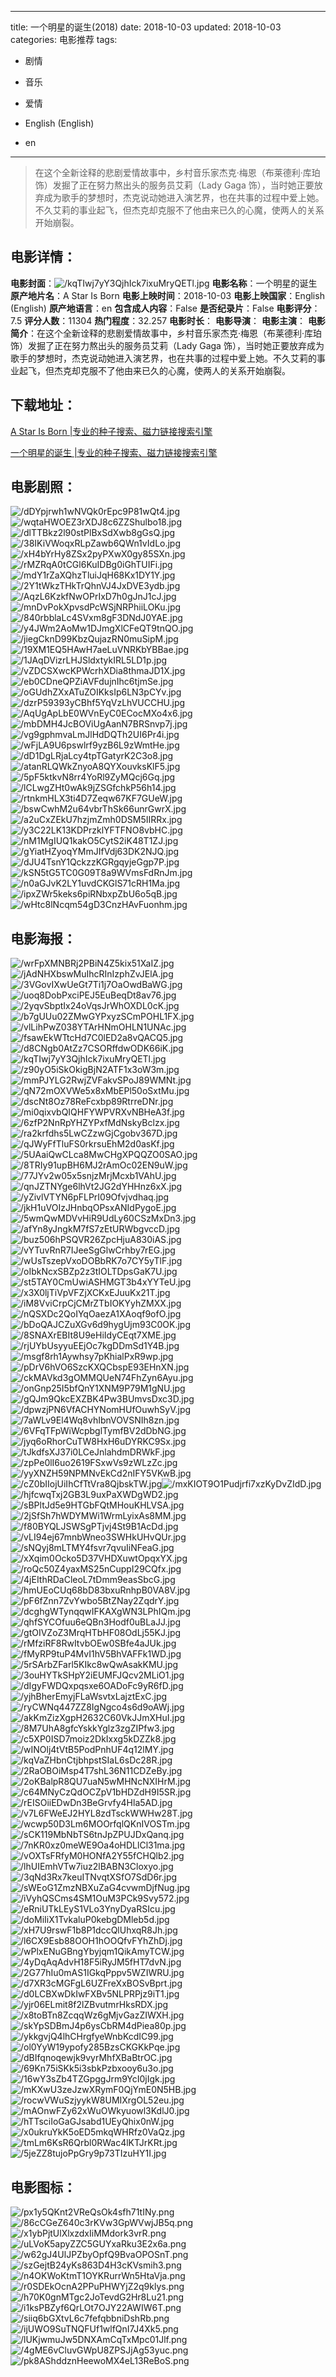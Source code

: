 
---
title: 一个明星的诞生(2018)
date: 2018-10-03
updated: 2018-10-03
categories: 电影推荐
tags:
- 剧情
- 音乐
- 爱情

- English (English)
- en
---


> 在这个全新诠释的悲剧爱情故事中，乡村音乐家杰克·梅恩（布莱德利·库珀 饰）发掘了正在努力熬出头的服务员艾莉（Lady Gaga 饰），当时她正要放弃成为歌手的梦想时，杰克说动她进入演艺界，也在共事的过程中爱上她。不久艾莉的事业起飞，但杰克却克服不了他由来已久的心魔，使两人的关系开始崩裂。

## **电影详情**：

**电影封面**：<img src="https://image.tmdb.org/t/p/w200/kqTIwj7yY3QjhIck7ixuMryQETl.jpg" alt="/kqTIwj7yY3QjhIck7ixuMryQETl.jpg" title="/kqTIwj7yY3QjhIck7ixuMryQETl.jpg">
**电影名称**：一个明星的诞生
**原产地片名**：A Star Is Born
**电影上映时间**：2018-10-03
**电影上映国家**：English (English)
**原产地语言**：en
**包含成人内容**：False
**是否纪录片**：False
**电影评分**：7.5
**评分人数**：11304
**热门程度**：32.257
**电影时长**：
**电影导演**：
**电影主演**：
**电影简介**：在这个全新诠释的悲剧爱情故事中，乡村音乐家杰克·梅恩（布莱德利·库珀 饰）发掘了正在努力熬出头的服务员艾莉（Lady Gaga 饰），当时她正要放弃成为歌手的梦想时，杰克说动她进入演艺界，也在共事的过程中爱上她。不久艾莉的事业起飞，但杰克却克服不了他由来已久的心魔，使两人的关系开始崩裂。

## **下载地址**：
[A Star Is Born |专业的种子搜索、磁力链接搜索引擎](https://movie.amd794.com:2083/?search=A%20Star%20Is%20Born&ordering=&mode=match_phrase&page_size=10&page=1)

[一个明星的诞生 |专业的种子搜索、磁力链接搜索引擎](https://movie.amd794.com:2083/?search=%E4%B8%80%E4%B8%AA%E6%98%8E%E6%98%9F%E7%9A%84%E8%AF%9E%E7%94%9F&ordering=&mode=match_phrase&page_size=10&page=1)
 

## **电影剧照**：
<img src="https://image.tmdb.org/t/p/original/dDYpjrwh1wNVQk0rEpc9P81wQt4.jpg" alt="/dDYpjrwh1wNVQk0rEpc9P81wQt4.jpg" title="/dDYpjrwh1wNVQk0rEpc9P81wQt4.jpg"><img src="https://image.tmdb.org/t/p/original/wqtaHWOEZ3rXDJ8c6ZZShulbo18.jpg" alt="/wqtaHWOEZ3rXDJ8c6ZZShulbo18.jpg" title="/wqtaHWOEZ3rXDJ8c6ZZShulbo18.jpg"><img src="https://image.tmdb.org/t/p/original/dlTTBkz2l90stPlBxSdXwb8gGsQ.jpg" alt="/dlTTBkz2l90stPlBxSdXwb8gGsQ.jpg" title="/dlTTBkz2l90stPlBxSdXwb8gGsQ.jpg"><img src="https://image.tmdb.org/t/p/original/38IKiVWoqxRLpZawb6QWn1vIdLo.jpg" alt="/38IKiVWoqxRLpZawb6QWn1vIdLo.jpg" title="/38IKiVWoqxRLpZawb6QWn1vIdLo.jpg"><img src="https://image.tmdb.org/t/p/original/xH4bYrHy8ZSx2pyPXwX0gy85SXn.jpg" alt="/xH4bYrHy8ZSx2pyPXwX0gy85SXn.jpg" title="/xH4bYrHy8ZSx2pyPXwX0gy85SXn.jpg"><img src="https://image.tmdb.org/t/p/original/rMZRqA0tCGl6KuIDBg0iGhTUIFi.jpg" alt="/rMZRqA0tCGl6KuIDBg0iGhTUIFi.jpg" title="/rMZRqA0tCGl6KuIDBg0iGhTUIFi.jpg"><img src="https://image.tmdb.org/t/p/original/mdY1rZaXQhzTluiJqH68Kx1DY1Y.jpg" alt="/mdY1rZaXQhzTluiJqH68Kx1DY1Y.jpg" title="/mdY1rZaXQhzTluiJqH68Kx1DY1Y.jpg"><img src="https://image.tmdb.org/t/p/original/2Y1tWkzTHkTrQhnVJ4JxDVE3ydb.jpg" alt="/2Y1tWkzTHkTrQhnVJ4JxDVE3ydb.jpg" title="/2Y1tWkzTHkTrQhnVJ4JxDVE3ydb.jpg"><img src="https://image.tmdb.org/t/p/original/AqzL6KzkfNwOPrIxD7h0gJnJ1cJ.jpg" alt="/AqzL6KzkfNwOPrIxD7h0gJnJ1cJ.jpg" title="/AqzL6KzkfNwOPrIxD7h0gJnJ1cJ.jpg"><img src="https://image.tmdb.org/t/p/original/mnDvPokXpvsdPcWSjNRPhiiLOKu.jpg" alt="/mnDvPokXpvsdPcWSjNRPhiiLOKu.jpg" title="/mnDvPokXpvsdPcWSjNRPhiiLOKu.jpg"><img src="https://image.tmdb.org/t/p/original/840rbblaLc4SVxm8gF3DNdJ0YAE.jpg" alt="/840rbblaLc4SVxm8gF3DNdJ0YAE.jpg" title="/840rbblaLc4SVxm8gF3DNdJ0YAE.jpg"><img src="https://image.tmdb.org/t/p/original/y4JWm2AoMw1DJmgXlCFeQT9tnQO.jpg" alt="/y4JWm2AoMw1DJmgXlCFeQT9tnQO.jpg" title="/y4JWm2AoMw1DJmgXlCFeQT9tnQO.jpg"><img src="https://image.tmdb.org/t/p/original/jiegCknD99KbzQujazRN0muSipM.jpg" alt="/jiegCknD99KbzQujazRN0muSipM.jpg" title="/jiegCknD99KbzQujazRN0muSipM.jpg"><img src="https://image.tmdb.org/t/p/original/19XM1EQ5HAwH7aeLuVNRKbYBBae.jpg" alt="/19XM1EQ5HAwH7aeLuVNRKbYBBae.jpg" title="/19XM1EQ5HAwH7aeLuVNRKbYBBae.jpg"><img src="https://image.tmdb.org/t/p/original/1JAqDVizrLHJSldxtykIRL5LD1p.jpg" alt="/1JAqDVizrLHJSldxtykIRL5LD1p.jpg" title="/1JAqDVizrLHJSldxtykIRL5LD1p.jpg"><img src="https://image.tmdb.org/t/p/original/vZDCSXwcKPWcrhXDia8thmaJD1X.jpg" alt="/vZDCSXwcKPWcrhXDia8thmaJD1X.jpg" title="/vZDCSXwcKPWcrhXDia8thmaJD1X.jpg"><img src="https://image.tmdb.org/t/p/original/eb0CDneQPZiAVFdujnIhc6tjmSe.jpg" alt="/eb0CDneQPZiAVFdujnIhc6tjmSe.jpg" title="/eb0CDneQPZiAVFdujnIhc6tjmSe.jpg"><img src="https://image.tmdb.org/t/p/original/oGUdhZXxATuZOIKksIp6LN3pCYv.jpg" alt="/oGUdhZXxATuZOIKksIp6LN3pCYv.jpg" title="/oGUdhZXxATuZOIKksIp6LN3pCYv.jpg"><img src="https://image.tmdb.org/t/p/original/dzrP59393yCBhf5YqVzLhVUCCHU.jpg" alt="/dzrP59393yCBhf5YqVzLhVUCCHU.jpg" title="/dzrP59393yCBhf5YqVzLhVUCCHU.jpg"><img src="https://image.tmdb.org/t/p/original/AqUgApLbE0WVnEyC0ECocMXo4x6.jpg" alt="/AqUgApLbE0WVnEyC0ECocMXo4x6.jpg" title="/AqUgApLbE0WVnEyC0ECocMXo4x6.jpg"><img src="https://image.tmdb.org/t/p/original/mbDMH4JcBOViUgAanN7BRSnvp7j.jpg" alt="/mbDMH4JcBOViUgAanN7BRSnvp7j.jpg" title="/mbDMH4JcBOViUgAanN7BRSnvp7j.jpg"><img src="https://image.tmdb.org/t/p/original/vg9gphmvaLmJlHdDQTh2UI6Pr4i.jpg" alt="/vg9gphmvaLmJlHdDQTh2UI6Pr4i.jpg" title="/vg9gphmvaLmJlHdDQTh2UI6Pr4i.jpg"><img src="https://image.tmdb.org/t/p/original/wFjLA9U6pswlrf9yzB6L9zWmtHe.jpg" alt="/wFjLA9U6pswlrf9yzB6L9zWmtHe.jpg" title="/wFjLA9U6pswlrf9yzB6L9zWmtHe.jpg"><img src="https://image.tmdb.org/t/p/original/dD1DgLRjaLcy4tpTGatyrK2C3o8.jpg" alt="/dD1DgLRjaLcy4tpTGatyrK2C3o8.jpg" title="/dD1DgLRjaLcy4tpTGatyrK2C3o8.jpg"><img src="https://image.tmdb.org/t/p/original/atanRLQWkZnyoA8QYXouvksKlF5.jpg" alt="/atanRLQWkZnyoA8QYXouvksKlF5.jpg" title="/atanRLQWkZnyoA8QYXouvksKlF5.jpg"><img src="https://image.tmdb.org/t/p/original/5pF5ktkvN8rr4YoRl9ZyMQcj6Gq.jpg" alt="/5pF5ktkvN8rr4YoRl9ZyMQcj6Gq.jpg" title="/5pF5ktkvN8rr4YoRl9ZyMQcj6Gq.jpg"><img src="https://image.tmdb.org/t/p/original/lCLwgZHt0wAk9jZSGfchkP56h14.jpg" alt="/lCLwgZHt0wAk9jZSGfchkP56h14.jpg" title="/lCLwgZHt0wAk9jZSGfchkP56h14.jpg"><img src="https://image.tmdb.org/t/p/original/rtnkmHLX3ti4D7Zeqw67KF7GUeW.jpg" alt="/rtnkmHLX3ti4D7Zeqw67KF7GUeW.jpg" title="/rtnkmHLX3ti4D7Zeqw67KF7GUeW.jpg"><img src="https://image.tmdb.org/t/p/original/bswCwhM2u64vbrThSk66unrGwrX.jpg" alt="/bswCwhM2u64vbrThSk66unrGwrX.jpg" title="/bswCwhM2u64vbrThSk66unrGwrX.jpg"><img src="https://image.tmdb.org/t/p/original/a2uCxZEkU7hzjmZmh0DSM5IIRRx.jpg" alt="/a2uCxZEkU7hzjmZmh0DSM5IIRRx.jpg" title="/a2uCxZEkU7hzjmZmh0DSM5IIRRx.jpg"><img src="https://image.tmdb.org/t/p/original/y3C22LK13KDPrzklYFTFNO8vbHC.jpg" alt="/y3C22LK13KDPrzklYFTFNO8vbHC.jpg" title="/y3C22LK13KDPrzklYFTFNO8vbHC.jpg"><img src="https://image.tmdb.org/t/p/original/nM1MgIUQ1kakO5CytS2iK48T1ZJ.jpg" alt="/nM1MgIUQ1kakO5CytS2iK48T1ZJ.jpg" title="/nM1MgIUQ1kakO5CytS2iK48T1ZJ.jpg"><img src="https://image.tmdb.org/t/p/original/gYiatHZyoqYMmJIfVdj63DK2NJQ.jpg" alt="/gYiatHZyoqYMmJIfVdj63DK2NJQ.jpg" title="/gYiatHZyoqYMmJIfVdj63DK2NJQ.jpg"><img src="https://image.tmdb.org/t/p/original/dJU4TsnY1QckzzKGRgqyjeGgp7P.jpg" alt="/dJU4TsnY1QckzzKGRgqyjeGgp7P.jpg" title="/dJU4TsnY1QckzzKGRgqyjeGgp7P.jpg"><img src="https://image.tmdb.org/t/p/original/kSN5tG5TC0G09T8a9WVmsFdRnJm.jpg" alt="/kSN5tG5TC0G09T8a9WVmsFdRnJm.jpg" title="/kSN5tG5TC0G09T8a9WVmsFdRnJm.jpg"><img src="https://image.tmdb.org/t/p/original/n0aGJvK2LY1uvdCKGlS71cRH1Ma.jpg" alt="/n0aGJvK2LY1uvdCKGlS71cRH1Ma.jpg" title="/n0aGJvK2LY1uvdCKGlS71cRH1Ma.jpg"><img src="https://image.tmdb.org/t/p/original/ipxZWr5keks6piRNbxpZbU6o5qB.jpg" alt="/ipxZWr5keks6piRNbxpZbU6o5qB.jpg" title="/ipxZWr5keks6piRNbxpZbU6o5qB.jpg"><img src="https://image.tmdb.org/t/p/original/wHtc8lNcqm54gD3CnzHAvFuonhm.jpg" alt="/wHtc8lNcqm54gD3CnzHAvFuonhm.jpg" title="/wHtc8lNcqm54gD3CnzHAvFuonhm.jpg">

## **电影海报**：
<img src="https://image.tmdb.org/t/p/original/wrFpXMNBRj2PBiN4Z5kix51XaIZ.jpg" alt="/wrFpXMNBRj2PBiN4Z5kix51XaIZ.jpg" title="/wrFpXMNBRj2PBiN4Z5kix51XaIZ.jpg"><img src="https://image.tmdb.org/t/p/original/jAdNHXbswMuIhcRInIzphZvJElA.jpg" alt="/jAdNHXbswMuIhcRInIzphZvJElA.jpg" title="/jAdNHXbswMuIhcRInIzphZvJElA.jpg"><img src="https://image.tmdb.org/t/p/original/3VGovIXwUeGt7Ti1j7OaOwdBaWG.jpg" alt="/3VGovIXwUeGt7Ti1j7OaOwdBaWG.jpg" title="/3VGovIXwUeGt7Ti1j7OaOwdBaWG.jpg"><img src="https://image.tmdb.org/t/p/original/uoq8DobPxciPEJ5EuBeqDt8av76.jpg" alt="/uoq8DobPxciPEJ5EuBeqDt8av76.jpg" title="/uoq8DobPxciPEJ5EuBeqDt8av76.jpg"><img src="https://image.tmdb.org/t/p/original/2yqvSbptIx24oVqsJrWhOXDL0cK.jpg" alt="/2yqvSbptIx24oVqsJrWhOXDL0cK.jpg" title="/2yqvSbptIx24oVqsJrWhOXDL0cK.jpg"><img src="https://image.tmdb.org/t/p/original/b7gUUu02ZMwGYPxyzSCmPOHL1FX.jpg" alt="/b7gUUu02ZMwGYPxyzSCmPOHL1FX.jpg" title="/b7gUUu02ZMwGYPxyzSCmPOHL1FX.jpg"><img src="https://image.tmdb.org/t/p/original/vlLihPwZ038YTArHNmOHLN1UNAc.jpg" alt="/vlLihPwZ038YTArHNmOHLN1UNAc.jpg" title="/vlLihPwZ038YTArHNmOHLN1UNAc.jpg"><img src="https://image.tmdb.org/t/p/original/fsawEkWTtcHd7C0lED2a8vQACQ5.jpg" alt="/fsawEkWTtcHd7C0lED2a8vQACQ5.jpg" title="/fsawEkWTtcHd7C0lED2a8vQACQ5.jpg"><img src="https://image.tmdb.org/t/p/original/d8CNgb0AtZz7CSORffdwODK66iK.jpg" alt="/d8CNgb0AtZz7CSORffdwODK66iK.jpg" title="/d8CNgb0AtZz7CSORffdwODK66iK.jpg"><img src="https://image.tmdb.org/t/p/original/kqTIwj7yY3QjhIck7ixuMryQETl.jpg" alt="/kqTIwj7yY3QjhIck7ixuMryQETl.jpg" title="/kqTIwj7yY3QjhIck7ixuMryQETl.jpg"><img src="https://image.tmdb.org/t/p/original/z90yO5iSkOkigBjN2ATF1x3oW3m.jpg" alt="/z90yO5iSkOkigBjN2ATF1x3oW3m.jpg" title="/z90yO5iSkOkigBjN2ATF1x3oW3m.jpg"><img src="https://image.tmdb.org/t/p/original/mmPJYLG2RwjZVFakvSPoJ89WMNt.jpg" alt="/mmPJYLG2RwjZVFakvSPoJ89WMNt.jpg" title="/mmPJYLG2RwjZVFakvSPoJ89WMNt.jpg"><img src="https://image.tmdb.org/t/p/original/qN72mOXVWe5x8xMbEPl50oSxtMu.jpg" alt="/qN72mOXVWe5x8xMbEPl50oSxtMu.jpg" title="/qN72mOXVWe5x8xMbEPl50oSxtMu.jpg"><img src="https://image.tmdb.org/t/p/original/dscNt8Oz78ReFcxbp89RtrreDNr.jpg" alt="/dscNt8Oz78ReFcxbp89RtrreDNr.jpg" title="/dscNt8Oz78ReFcxbp89RtrreDNr.jpg"><img src="https://image.tmdb.org/t/p/original/mi0qixvbQIQHFYWPVRXvNBHeA3f.jpg" alt="/mi0qixvbQIQHFYWPVRXvNBHeA3f.jpg" title="/mi0qixvbQIQHFYWPVRXvNBHeA3f.jpg"><img src="https://image.tmdb.org/t/p/original/6zfP2NnRpYHZYPxfMdNskyBclzx.jpg" alt="/6zfP2NnRpYHZYPxfMdNskyBclzx.jpg" title="/6zfP2NnRpYHZYPxfMdNskyBclzx.jpg"><img src="https://image.tmdb.org/t/p/original/ra2krfdhs5LwCZzwGjCgobv367D.jpg" alt="/ra2krfdhs5LwCZzwGjCgobv367D.jpg" title="/ra2krfdhs5LwCZzwGjCgobv367D.jpg"><img src="https://image.tmdb.org/t/p/original/qJWyFfTluFS0rkrsuEhM2d0asKf.jpg" alt="/qJWyFfTluFS0rkrsuEhM2d0asKf.jpg" title="/qJWyFfTluFS0rkrsuEhM2d0asKf.jpg"><img src="https://image.tmdb.org/t/p/original/5UAaiQwCLca8MwCHgXPQQZO0SAO.jpg" alt="/5UAaiQwCLca8MwCHgXPQQZO0SAO.jpg" title="/5UAaiQwCLca8MwCHgXPQQZO0SAO.jpg"><img src="https://image.tmdb.org/t/p/original/8TRIy91upBH6MJ2rAmOc02EN9uW.jpg" alt="/8TRIy91upBH6MJ2rAmOc02EN9uW.jpg" title="/8TRIy91upBH6MJ2rAmOc02EN9uW.jpg"><img src="https://image.tmdb.org/t/p/original/77JYv2w05x5snjzMrjMcxb1VAhU.jpg" alt="/77JYv2w05x5snjzMrjMcxb1VAhU.jpg" title="/77JYv2w05x5snjzMrjMcxb1VAhU.jpg"><img src="https://image.tmdb.org/t/p/original/qnJZTNYge6lhVt2JG2dYHHnz6xX.jpg" alt="/qnJZTNYge6lhVt2JG2dYHHnz6xX.jpg" title="/qnJZTNYge6lhVt2JG2dYHHnz6xX.jpg"><img src="https://image.tmdb.org/t/p/original/yZivlVTYN6pFLPrI09Ofvjvdhaq.jpg" alt="/yZivlVTYN6pFLPrI09Ofvjvdhaq.jpg" title="/yZivlVTYN6pFLPrI09Ofvjvdhaq.jpg"><img src="https://image.tmdb.org/t/p/original/jkH1uVOIzJHnbqOPsxANIdPygoE.jpg" alt="/jkH1uVOIzJHnbqOPsxANIdPygoE.jpg" title="/jkH1uVOIzJHnbqOPsxANIdPygoE.jpg"><img src="https://image.tmdb.org/t/p/original/5wmQwMDVvHiR9UdLy60CSzMxDn3.jpg" alt="/5wmQwMDVvHiR9UdLy60CSzMxDn3.jpg" title="/5wmQwMDVvHiR9UdLy60CSzMxDn3.jpg"><img src="https://image.tmdb.org/t/p/original/afYn8yJngkM7fS7zEtURWbgvccD.jpg" alt="/afYn8yJngkM7fS7zEtURWbgvccD.jpg" title="/afYn8yJngkM7fS7zEtURWbgvccD.jpg"><img src="https://image.tmdb.org/t/p/original/buz506hPSQVR26ZpcHjuA830iAS.jpg" alt="/buz506hPSQVR26ZpcHjuA830iAS.jpg" title="/buz506hPSQVR26ZpcHjuA830iAS.jpg"><img src="https://image.tmdb.org/t/p/original/vYTuvRnR7IJeeSgGlwCrhby7rEG.jpg" alt="/vYTuvRnR7IJeeSgGlwCrhby7rEG.jpg" title="/vYTuvRnR7IJeeSgGlwCrhby7rEG.jpg"><img src="https://image.tmdb.org/t/p/original/wUsTszepVxoDOBbRK7o7CY5yTlF.jpg" alt="/wUsTszepVxoDOBbRK7o7CY5yTlF.jpg" title="/wUsTszepVxoDOBbRK7o7CY5yTlF.jpg"><img src="https://image.tmdb.org/t/p/original/oIbkNcxSBZp2z3tIOLTDpsGaK7U.jpg" alt="/oIbkNcxSBZp2z3tIOLTDpsGaK7U.jpg" title="/oIbkNcxSBZp2z3tIOLTDpsGaK7U.jpg"><img src="https://image.tmdb.org/t/p/original/st5TAY0CmUwiASHMGT3b4xYYTeU.jpg" alt="/st5TAY0CmUwiASHMGT3b4xYYTeU.jpg" title="/st5TAY0CmUwiASHMGT3b4xYYTeU.jpg"><img src="https://image.tmdb.org/t/p/original/x3X0ljTiVpVFZjXCKxEJuuKx21T.jpg" alt="/x3X0ljTiVpVFZjXCKxEJuuKx21T.jpg" title="/x3X0ljTiVpVFZjXCKxEJuuKx21T.jpg"><img src="https://image.tmdb.org/t/p/original/iM8VviCrpCjCMrZTbIOKYyhZMXX.jpg" alt="/iM8VviCrpCjCMrZTbIOKYyhZMXX.jpg" title="/iM8VviCrpCjCMrZTbIOKYyhZMXX.jpg"><img src="https://image.tmdb.org/t/p/original/nQSXDc2QoIYqOaezA1XAoqf9ofO.jpg" alt="/nQSXDc2QoIYqOaezA1XAoqf9ofO.jpg" title="/nQSXDc2QoIYqOaezA1XAoqf9ofO.jpg"><img src="https://image.tmdb.org/t/p/original/bDoQAJCZuXGv6d9hygUjm93C0OK.jpg" alt="/bDoQAJCZuXGv6d9hygUjm93C0OK.jpg" title="/bDoQAJCZuXGv6d9hygUjm93C0OK.jpg"><img src="https://image.tmdb.org/t/p/original/8SNAXrEBIt8U9eHiIdyCEqt7XME.jpg" alt="/8SNAXrEBIt8U9eHiIdyCEqt7XME.jpg" title="/8SNAXrEBIt8U9eHiIdyCEqt7XME.jpg"><img src="https://image.tmdb.org/t/p/original/rjUYbUsyyuEEjOc7kgDDmSd1Y4B.jpg" alt="/rjUYbUsyyuEEjOc7kgDDmSd1Y4B.jpg" title="/rjUYbUsyyuEEjOc7kgDDmSd1Y4B.jpg"><img src="https://image.tmdb.org/t/p/original/msgf8rh1Aywhsy7pKhialPxR9wp.jpg" alt="/msgf8rh1Aywhsy7pKhialPxR9wp.jpg" title="/msgf8rh1Aywhsy7pKhialPxR9wp.jpg"><img src="https://image.tmdb.org/t/p/original/pDrV6hVO6SzcKXQCbspE93EHnXN.jpg" alt="/pDrV6hVO6SzcKXQCbspE93EHnXN.jpg" title="/pDrV6hVO6SzcKXQCbspE93EHnXN.jpg"><img src="https://image.tmdb.org/t/p/original/ckMAVkd3gOMMQUeN74FhZyn6Ayu.jpg" alt="/ckMAVkd3gOMMQUeN74FhZyn6Ayu.jpg" title="/ckMAVkd3gOMMQUeN74FhZyn6Ayu.jpg"><img src="https://image.tmdb.org/t/p/original/onGnp25I5bfQnY1XNM9P79M1gNU.jpg" alt="/onGnp25I5bfQnY1XNM9P79M1gNU.jpg" title="/onGnp25I5bfQnY1XNM9P79M1gNU.jpg"><img src="https://image.tmdb.org/t/p/original/gQJm9QkcEXZBK4Pw3BUmvsDxc3D.jpg" alt="/gQJm9QkcEXZBK4Pw3BUmvsDxc3D.jpg" title="/gQJm9QkcEXZBK4Pw3BUmvsDxc3D.jpg"><img src="https://image.tmdb.org/t/p/original/dpwzjPN6VfACHYNomHUfOuwhSyV.jpg" alt="/dpwzjPN6VfACHYNomHUfOuwhSyV.jpg" title="/dpwzjPN6VfACHYNomHUfOuwhSyV.jpg"><img src="https://image.tmdb.org/t/p/original/7aWLv9El4Wq8vhIbnVOVSNIh8zn.jpg" alt="/7aWLv9El4Wq8vhIbnVOVSNIh8zn.jpg" title="/7aWLv9El4Wq8vhIbnVOVSNIh8zn.jpg"><img src="https://image.tmdb.org/t/p/original/6VFqTFpWiWcpbglTymfBV2dDbNG.jpg" alt="/6VFqTFpWiWcpbglTymfBV2dDbNG.jpg" title="/6VFqTFpWiWcpbglTymfBV2dDbNG.jpg"><img src="https://image.tmdb.org/t/p/original/jyq6oRhorCuTW8HxH6uDYRKC9Sx.jpg" alt="/jyq6oRhorCuTW8HxH6uDYRKC9Sx.jpg" title="/jyq6oRhorCuTW8HxH6uDYRKC9Sx.jpg"><img src="https://image.tmdb.org/t/p/original/tJkdfsXJ37i0LCeJnlahdmDRWkF.jpg" alt="/tJkdfsXJ37i0LCeJnlahdmDRWkF.jpg" title="/tJkdfsXJ37i0LCeJnlahdmDRWkF.jpg"><img src="https://image.tmdb.org/t/p/original/zpPe0lI6uo2619FSxwVs9zWLzZc.jpg" alt="/zpPe0lI6uo2619FSxwVs9zWLzZc.jpg" title="/zpPe0lI6uo2619FSxwVs9zWLzZc.jpg"><img src="https://image.tmdb.org/t/p/original/yyXNZH59NPMNvEkCd2nIFY5VKwB.jpg" alt="/yyXNZH59NPMNvEkCd2nIFY5VKwB.jpg" title="/yyXNZH59NPMNvEkCd2nIFY5VKwB.jpg"><img src="https://image.tmdb.org/t/p/original/cZ0bIIojUiIhCfTtVra8QjbskTW.jpg" alt="/cZ0bIIojUiIhCfTtVra8QjbskTW.jpg" title="/cZ0bIIojUiIhCfTtVra8QjbskTW.jpg"><img src="https://image.tmdb.org/t/p/original/mxKIOT9O1Pudjrfi7xzKyDvZIdD.jpg" alt="/mxKIOT9O1Pudjrfi7xzKyDvZIdD.jpg" title="/mxKIOT9O1Pudjrfi7xzKyDvZIdD.jpg"><img src="https://image.tmdb.org/t/p/original/hjfcwqTxj2GB3L9uxPaXWDgWD2.jpg" alt="/hjfcwqTxj2GB3L9uxPaXWDgWD2.jpg" title="/hjfcwqTxj2GB3L9uxPaXWDgWD2.jpg"><img src="https://image.tmdb.org/t/p/original/sBPltJd5e9HTGbFQtMHouKHLVSA.jpg" alt="/sBPltJd5e9HTGbFQtMHouKHLVSA.jpg" title="/sBPltJd5e9HTGbFQtMHouKHLVSA.jpg"><img src="https://image.tmdb.org/t/p/original/2jSfSh7hWDYMWi1WrmLyixAs8MM.jpg" alt="/2jSfSh7hWDYMWi1WrmLyixAs8MM.jpg" title="/2jSfSh7hWDYMWi1WrmLyixAs8MM.jpg"><img src="https://image.tmdb.org/t/p/original/f80BYQLJSWSgPTjvj4St9B1AcDd.jpg" alt="/f80BYQLJSWSgPTjvj4St9B1AcDd.jpg" title="/f80BYQLJSWSgPTjvj4St9B1AcDd.jpg"><img src="https://image.tmdb.org/t/p/original/vLI94ej67mnbWneo3SWHkUHvQUr.jpg" alt="/vLI94ej67mnbWneo3SWHkUHvQUr.jpg" title="/vLI94ej67mnbWneo3SWHkUHvQUr.jpg"><img src="https://image.tmdb.org/t/p/original/sNQyj8mLTMY4fsvr7qvuIiNFeaG.jpg" alt="/sNQyj8mLTMY4fsvr7qvuIiNFeaG.jpg" title="/sNQyj8mLTMY4fsvr7qvuIiNFeaG.jpg"><img src="https://image.tmdb.org/t/p/original/xXqim0Ocko5D37VHDXuwtOpqxYX.jpg" alt="/xXqim0Ocko5D37VHDXuwtOpqxYX.jpg" title="/xXqim0Ocko5D37VHDXuwtOpqxYX.jpg"><img src="https://image.tmdb.org/t/p/original/roQc50Z4yaxMS25nCuppI29CQfx.jpg" alt="/roQc50Z4yaxMS25nCuppI29CQfx.jpg" title="/roQc50Z4yaxMS25nCuppI29CQfx.jpg"><img src="https://image.tmdb.org/t/p/original/4jEIthRDaCleoL7tDmm9easSbcG.jpg" alt="/4jEIthRDaCleoL7tDmm9easSbcG.jpg" title="/4jEIthRDaCleoL7tDmm9easSbcG.jpg"><img src="https://image.tmdb.org/t/p/original/hmUEoCUq68bD83bxuRnhpB0VA8V.jpg" alt="/hmUEoCUq68bD83bxuRnhpB0VA8V.jpg" title="/hmUEoCUq68bD83bxuRnhpB0VA8V.jpg"><img src="https://image.tmdb.org/t/p/original/pF6fZnn7ZvYwbo5BtZNay2ZqdrY.jpg" alt="/pF6fZnn7ZvYwbo5BtZNay2ZqdrY.jpg" title="/pF6fZnn7ZvYwbo5BtZNay2ZqdrY.jpg"><img src="https://image.tmdb.org/t/p/original/dcghgWTynqqwIFKAXgWN3LPhIQm.jpg" alt="/dcghgWTynqqwIFKAXgWN3LPhIQm.jpg" title="/dcghgWTynqqwIFKAXgWN3LPhIQm.jpg"><img src="https://image.tmdb.org/t/p/original/qhfSYCOfuu6eQBn3Hodf0uBLaJJ.jpg" alt="/qhfSYCOfuu6eQBn3Hodf0uBLaJJ.jpg" title="/qhfSYCOfuu6eQBn3Hodf0uBLaJJ.jpg"><img src="https://image.tmdb.org/t/p/original/gtOIVZoZ3MrqHTbHF08OdLj55KJ.jpg" alt="/gtOIVZoZ3MrqHTbHF08OdLj55KJ.jpg" title="/gtOIVZoZ3MrqHTbHF08OdLj55KJ.jpg"><img src="https://image.tmdb.org/t/p/original/rMfziRF8RwItvbOEw0SBfe4aJUk.jpg" alt="/rMfziRF8RwItvbOEw0SBfe4aJUk.jpg" title="/rMfziRF8RwItvbOEw0SBfe4aJUk.jpg"><img src="https://image.tmdb.org/t/p/original/fMyRP9tuP4MvI1hV5BhVAFFk1WD.jpg" alt="/fMyRP9tuP4MvI1hV5BhVAFFk1WD.jpg" title="/fMyRP9tuP4MvI1hV5BhVAFFk1WD.jpg"><img src="https://image.tmdb.org/t/p/original/5rSArbZFarl5KIkc8wQwAsakKMU.jpg" alt="/5rSArbZFarl5KIkc8wQwAsakKMU.jpg" title="/5rSArbZFarl5KIkc8wQwAsakKMU.jpg"><img src="https://image.tmdb.org/t/p/original/3ouHYTkSHpY2iEUMFJQcv2MLiO1.jpg" alt="/3ouHYTkSHpY2iEUMFJQcv2MLiO1.jpg" title="/3ouHYTkSHpY2iEUMFJQcv2MLiO1.jpg"><img src="https://image.tmdb.org/t/p/original/dIgyFWDQxpqsxe6OADoFc9yR6fD.jpg" alt="/dIgyFWDQxpqsxe6OADoFc9yR6fD.jpg" title="/dIgyFWDQxpqsxe6OADoFc9yR6fD.jpg"><img src="https://image.tmdb.org/t/p/original/yjhBherEmyjFLaWsvtxLajztExC.jpg" alt="/yjhBherEmyjFLaWsvtxLajztExC.jpg" title="/yjhBherEmyjFLaWsvtxLajztExC.jpg"><img src="https://image.tmdb.org/t/p/original/ryCWNq447ZZ8IgNgco4s6d9oAWj.jpg" alt="/ryCWNq447ZZ8IgNgco4s6d9oAWj.jpg" title="/ryCWNq447ZZ8IgNgco4s6d9oAWj.jpg"><img src="https://image.tmdb.org/t/p/original/akKmZizXgpH2632C60VkJJmXHuI.jpg" alt="/akKmZizXgpH2632C60VkJJmXHuI.jpg" title="/akKmZizXgpH2632C60VkJJmXHuI.jpg"><img src="https://image.tmdb.org/t/p/original/8M7UhA8gfcYskkYglz3zgZIPfw3.jpg" alt="/8M7UhA8gfcYskkYglz3zgZIPfw3.jpg" title="/8M7UhA8gfcYskkYglz3zgZIPfw3.jpg"><img src="https://image.tmdb.org/t/p/original/c5XP0ISD7moiz2DkIxxg5kDZZk8.jpg" alt="/c5XP0ISD7moiz2DkIxxg5kDZZk8.jpg" title="/c5XP0ISD7moiz2DkIxxg5kDZZk8.jpg"><img src="https://image.tmdb.org/t/p/original/wINOlj4tVtB5PodPnhUF4q12lMY.jpg" alt="/wINOlj4tVtB5PodPnhUF4q12lMY.jpg" title="/wINOlj4tVtB5PodPnhUF4q12lMY.jpg"><img src="https://image.tmdb.org/t/p/original/kqVaZHbnCtjbhpstSIaL6sDc28R.jpg" alt="/kqVaZHbnCtjbhpstSIaL6sDc28R.jpg" title="/kqVaZHbnCtjbhpstSIaL6sDc28R.jpg"><img src="https://image.tmdb.org/t/p/original/2RaOBOiMsp4T7shL36N11CDZeBy.jpg" alt="/2RaOBOiMsp4T7shL36N11CDZeBy.jpg" title="/2RaOBOiMsp4T7shL36N11CDZeBy.jpg"><img src="https://image.tmdb.org/t/p/original/2oKBalpR8QU7uaN5wMHNcNXIHrM.jpg" alt="/2oKBalpR8QU7uaN5wMHNcNXIHrM.jpg" title="/2oKBalpR8QU7uaN5wMHNcNXIHrM.jpg"><img src="https://image.tmdb.org/t/p/original/c64MNyCzQdOCZpV1bHDZdH9I5SR.jpg" alt="/c64MNyCzQdOCZpV1bHDZdH9I5SR.jpg" title="/c64MNyCzQdOCZpV1bHDZdH9I5SR.jpg"><img src="https://image.tmdb.org/t/p/original/rEISOiiEDwDn3BeGrvfy4Hla5AD.jpg" alt="/rEISOiiEDwDn3BeGrvfy4Hla5AD.jpg" title="/rEISOiiEDwDn3BeGrvfy4Hla5AD.jpg"><img src="https://image.tmdb.org/t/p/original/v7L6FWeEJ2HYL8zdTsckWWHw28T.jpg" alt="/v7L6FWeEJ2HYL8zdTsckWWHw28T.jpg" title="/v7L6FWeEJ2HYL8zdTsckWWHw28T.jpg"><img src="https://image.tmdb.org/t/p/original/wcwp50D3Lm6MOOrfqlQKnIVOSTm.jpg" alt="/wcwp50D3Lm6MOOrfqlQKnIVOSTm.jpg" title="/wcwp50D3Lm6MOOrfqlQKnIVOSTm.jpg"><img src="https://image.tmdb.org/t/p/original/sCK119MbNbTS6tnJpZPUJDxQanq.jpg" alt="/sCK119MbNbTS6tnJpZPUJDxQanq.jpg" title="/sCK119MbNbTS6tnJpZPUJDxQanq.jpg"><img src="https://image.tmdb.org/t/p/original/7nKR0xz0meWE9Oa4oHDLlCl31ma.jpg" alt="/7nKR0xz0meWE9Oa4oHDLlCl31ma.jpg" title="/7nKR0xz0meWE9Oa4oHDLlCl31ma.jpg"><img src="https://image.tmdb.org/t/p/original/vOXTsFRfyM0HONfA2Y55fCHQlb2.jpg" alt="/vOXTsFRfyM0HONfA2Y55fCHQlb2.jpg" title="/vOXTsFRfyM0HONfA2Y55fCHQlb2.jpg"><img src="https://image.tmdb.org/t/p/original/lhUIEmhVTw7iuz2lBABN3Cloxyo.jpg" alt="/lhUIEmhVTw7iuz2lBABN3Cloxyo.jpg" title="/lhUIEmhVTw7iuz2lBABN3Cloxyo.jpg"><img src="https://image.tmdb.org/t/p/original/3qNd3Rx7keuITNvqtXSfO7SdD6r.jpg" alt="/3qNd3Rx7keuITNvqtXSfO7SdD6r.jpg" title="/3qNd3Rx7keuITNvqtXSfO7SdD6r.jpg"><img src="https://image.tmdb.org/t/p/original/sWEoG1ZmzNBXuZaG4cvwmDjfNug.jpg" alt="/sWEoG1ZmzNBXuZaG4cvwmDjfNug.jpg" title="/sWEoG1ZmzNBXuZaG4cvwmDjfNug.jpg"><img src="https://image.tmdb.org/t/p/original/iVyhQSCms4SM1OuM3PCk9Svy572.jpg" alt="/iVyhQSCms4SM1OuM3PCk9Svy572.jpg" title="/iVyhQSCms4SM1OuM3PCk9Svy572.jpg"><img src="https://image.tmdb.org/t/p/original/eRniUTkLEyS1VLo3YnyDyaRSIcu.jpg" alt="/eRniUTkLEyS1VLo3YnyDyaRSIcu.jpg" title="/eRniUTkLEyS1VLo3YnyDyaRSIcu.jpg"><img src="https://image.tmdb.org/t/p/original/doMiIiX1TvkaluP0kebgDMleb5d.jpg" alt="/doMiIiX1TvkaluP0kebgDMleb5d.jpg" title="/doMiIiX1TvkaluP0kebgDMleb5d.jpg"><img src="https://image.tmdb.org/t/p/original/xH7U9rswF1b8P1dccQlUhxqR8Jh.jpg" alt="/xH7U9rswF1b8P1dccQlUhxqR8Jh.jpg" title="/xH7U9rswF1b8P1dccQlUhxqR8Jh.jpg"><img src="https://image.tmdb.org/t/p/original/l6CX9Esb88OOH1hOOQfvFYhZhDj.jpg" alt="/l6CX9Esb88OOH1hOOQfvFYhZhDj.jpg" title="/l6CX9Esb88OOH1hOOQfvFYhZhDj.jpg"><img src="https://image.tmdb.org/t/p/original/wPlxENuGBngYbyjqm1QikAmyTCW.jpg" alt="/wPlxENuGBngYbyjqm1QikAmyTCW.jpg" title="/wPlxENuGBngYbyjqm1QikAmyTCW.jpg"><img src="https://image.tmdb.org/t/p/original/4yDqAqAdvH18F5iRyJM5fHT7dvN.jpg" alt="/4yDqAqAdvH18F5iRyJM5fHT7dvN.jpg" title="/4yDqAqAdvH18F5iRyJM5fHT7dvN.jpg"><img src="https://image.tmdb.org/t/p/original/2G77hIu0mAS1IGkqPppv5WZIWRU.jpg" alt="/2G77hIu0mAS1IGkqPppv5WZIWRU.jpg" title="/2G77hIu0mAS1IGkqPppv5WZIWRU.jpg"><img src="https://image.tmdb.org/t/p/original/d7XR3cMGFgL6UZFreXxBOSvBprt.jpg" alt="/d7XR3cMGFgL6UZFreXxBOSvBprt.jpg" title="/d7XR3cMGFgL6UZFreXxBOSvBprt.jpg"><img src="https://image.tmdb.org/t/p/original/d0LCBXwDkIwFXBv5NLPRPjz9iT1.jpg" alt="/d0LCBXwDkIwFXBv5NLPRPjz9iT1.jpg" title="/d0LCBXwDkIwFXBv5NLPRPjz9iT1.jpg"><img src="https://image.tmdb.org/t/p/original/yjr06ELmit8f2lZBvutmrHksRDX.jpg" alt="/yjr06ELmit8f2lZBvutmrHksRDX.jpg" title="/yjr06ELmit8f2lZBvutmrHksRDX.jpg"><img src="https://image.tmdb.org/t/p/original/x8toBTn8ZcqqWz6gMjvGazZIWXH.jpg" alt="/x8toBTn8ZcqqWz6gMjvGazZIWXH.jpg" title="/x8toBTn8ZcqqWz6gMjvGazZIWXH.jpg"><img src="https://image.tmdb.org/t/p/original/skYpSDBmJ4p6ysCbRM4dPiea80p.jpg" alt="/skYpSDBmJ4p6ysCbRM4dPiea80p.jpg" title="/skYpSDBmJ4p6ysCbRM4dPiea80p.jpg"><img src="https://image.tmdb.org/t/p/original/ykkgvjQ4lhCHrgfyeWnbKcdIC99.jpg" alt="/ykkgvjQ4lhCHrgfyeWnbKcdIC99.jpg" title="/ykkgvjQ4lhCHrgfyeWnbKcdIC99.jpg"><img src="https://image.tmdb.org/t/p/original/ol0YyW19ypofy285BzsCKGKkPqe.jpg" alt="/ol0YyW19ypofy285BzsCKGKkPqe.jpg" title="/ol0YyW19ypofy285BzsCKGKkPqe.jpg"><img src="https://image.tmdb.org/t/p/original/dBIfqnoqewjk9vyrMhfXBaBtrOC.jpg" alt="/dBIfqnoqewjk9vyrMhfXBaBtrOC.jpg" title="/dBIfqnoqewjk9vyrMhfXBaBtrOC.jpg"><img src="https://image.tmdb.org/t/p/original/69Kn75iSKk5i3sbkPzbxooy6u3o.jpg" alt="/69Kn75iSKk5i3sbkPzbxooy6u3o.jpg" title="/69Kn75iSKk5i3sbkPzbxooy6u3o.jpg"><img src="https://image.tmdb.org/t/p/original/16wY3sZb4TZGpggJrm9YcI0jIgk.jpg" alt="/16wY3sZb4TZGpggJrm9YcI0jIgk.jpg" title="/16wY3sZb4TZGpggJrm9YcI0jIgk.jpg"><img src="https://image.tmdb.org/t/p/original/mKXwU3zeJzwXRymF0QjYmE0N5HB.jpg" alt="/mKXwU3zeJzwXRymF0QjYmE0N5HB.jpg" title="/mKXwU3zeJzwXRymF0QjYmE0N5HB.jpg"><img src="https://image.tmdb.org/t/p/original/rocwVWuSzjyykW8UMIXrgOL52eu.jpg" alt="/rocwVWuSzjyykW8UMIXrgOL52eu.jpg" title="/rocwVWuSzjyykW8UMIXrgOL52eu.jpg"><img src="https://image.tmdb.org/t/p/original/mAOnwFZy62xWuOWkyuowl3KdlJ0.jpg" alt="/mAOnwFZy62xWuOWkyuowl3KdlJ0.jpg" title="/mAOnwFZy62xWuOWkyuowl3KdlJ0.jpg"><img src="https://image.tmdb.org/t/p/original/hTTsciIoGaGJsabd1UEyQhix0nW.jpg" alt="/hTTsciIoGaGJsabd1UEyQhix0nW.jpg" title="/hTTsciIoGaGJsabd1UEyQhix0nW.jpg"><img src="https://image.tmdb.org/t/p/original/x0ukruYkK5oED5mkqWHRfz0VaQz.jpg" alt="/x0ukruYkK5oED5mkqWHRfz0VaQz.jpg" title="/x0ukruYkK5oED5mkqWHRfz0VaQz.jpg"><img src="https://image.tmdb.org/t/p/original/tmLm6KsR6Qrbl0RWac4lKTJrKRt.jpg" alt="/tmLm6KsR6Qrbl0RWac4lKTJrKRt.jpg" title="/tmLm6KsR6Qrbl0RWac4lKTJrKRt.jpg"><img src="https://image.tmdb.org/t/p/original/5jeZZ8tujoPpGry9p73TIzuHY1I.jpg" alt="/5jeZZ8tujoPpGry9p73TIzuHY1I.jpg" title="/5jeZZ8tujoPpGry9p73TIzuHY1I.jpg">

## **电影图标**：
<img src="https://image.tmdb.org/t/p/original/px1y5QKnt2VReQsOk4sfh71tINy.png" alt="/px1y5QKnt2VReQsOk4sfh71tINy.png" title="/px1y5QKnt2VReQsOk4sfh71tINy.png"><img src="https://image.tmdb.org/t/p/original/86cCGeZ640c3rKVw3GpWVwjJB5q.png" alt="/86cCGeZ640c3rKVw3GpWVwjJB5q.png" title="/86cCGeZ640c3rKVw3GpWVwjJB5q.png"><img src="https://image.tmdb.org/t/p/original/x1ybPjtUlXlxzdxIiMMdork3vrR.png" alt="/x1ybPjtUlXlxzdxIiMMdork3vrR.png" title="/x1ybPjtUlXlxzdxIiMMdork3vrR.png"><img src="https://image.tmdb.org/t/p/original/uLVoK5apyZZC5GUYxaRku3E2x6a.png" alt="/uLVoK5apyZZC5GUYxaRku3E2x6a.png" title="/uLVoK5apyZZC5GUYxaRku3E2x6a.png"><img src="https://image.tmdb.org/t/p/original/w62gJ4UlJPZbyOpfQ9BvaOPOSnT.png" alt="/w62gJ4UlJPZbyOpfQ9BvaOPOSnT.png" title="/w62gJ4UlJPZbyOpfQ9BvaOPOSnT.png"><img src="https://image.tmdb.org/t/p/original/szGejtB24yKs863D4H3cKVsmih3.png" alt="/szGejtB24yKs863D4H3cKVsmih3.png" title="/szGejtB24yKs863D4H3cKVsmih3.png"><img src="https://image.tmdb.org/t/p/original/n4OKWoKtmT1OYKRurrWn5HtaVja.png" alt="/n4OKWoKtmT1OYKRurrWn5HtaVja.png" title="/n4OKWoKtmT1OYKRurrWn5HtaVja.png"><img src="https://image.tmdb.org/t/p/original/r0SDEkOcnA2PPuPHWYjZ2q9klys.png" alt="/r0SDEkOcnA2PPuPHWYjZ2q9klys.png" title="/r0SDEkOcnA2PPuPHWYjZ2q9klys.png"><img src="https://image.tmdb.org/t/p/original/h70K0gnMTgc2JoTevdG2Hr8Lu21.png" alt="/h70K0gnMTgc2JoTevdG2Hr8Lu21.png" title="/h70K0gnMTgc2JoTevdG2Hr8Lu21.png"><img src="https://image.tmdb.org/t/p/original/i1ksPBZyf6QrLOt7OJY22AWIW6T.png" alt="/i1ksPBZyf6QrLOt7OJY22AWIW6T.png" title="/i1ksPBZyf6QrLOt7OJY22AWIW6T.png"><img src="https://image.tmdb.org/t/p/original/siiq6bGXtvL6c7fefqbbniDshRb.png" alt="/siiq6bGXtvL6c7fefqbbniDshRb.png" title="/siiq6bGXtvL6c7fefqbbniDshRb.png"><img src="https://image.tmdb.org/t/p/original/ijUWO9SuTNQFUf1wlfQnI7J4Xk5.png" alt="/ijUWO9SuTNQFUf1wlfQnI7J4Xk5.png" title="/ijUWO9SuTNQFUf1wlfQnI7J4Xk5.png"><img src="https://image.tmdb.org/t/p/original/lUKjwmuJw5DNXAmCqTxMpc01Jlf.png" alt="/lUKjwmuJw5DNXAmCqTxMpc01Jlf.png" title="/lUKjwmuJw5DNXAmCqTxMpc01Jlf.png"><img src="https://image.tmdb.org/t/p/original/4gME6vCluvGWpU8ZPSJjAg53yuc.png" alt="/4gME6vCluvGWpU8ZPSJjAg53yuc.png" title="/4gME6vCluvGWpU8ZPSJjAg53yuc.png"><img src="https://image.tmdb.org/t/p/original/pk8AShddznHeewoMX4eL13ReBoS.png" alt="/pk8AShddznHeewoMX4eL13ReBoS.png" title="/pk8AShddznHeewoMX4eL13ReBoS.png">
